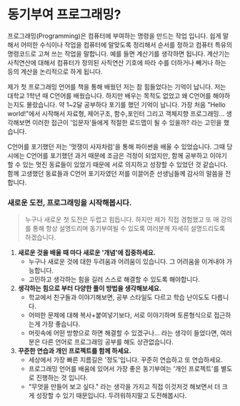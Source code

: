 # 동기부여 프로그래밍?

프로그래밍\(Programming\)은 컴퓨터에 부여하는 명령을 만드는 작업 입니다. 쉽게 말해서 어떠한 수식이나 작업을 컴퓨터에 말맞도록 정리해서 순서를 정하고 컴퓨터 특유의 명령코드로 고쳐 쓰는 작업을 말합니다. 예를 들면 계산기를 생각하면 됩니다. 계산기는 사칙연산에 대해서 컴퓨터가 정의된 사칙연산 기호에 따라 수를 더하거나 빼거나 하는 등의 계산을 논리적으로 하게 됩니다.

제가 첫 프로그래밍 언어를 책을 통해 배웠던 저는 참 힘들었다는 기억이 납니다. 저는 대학교 1학년 때 C언어를 배웠습니다. 하지만 배우는 목적도 없었고 왜 C언어를 해야하는지도 몰랐습니다. 약 1~2달 공부하다 포기를 했던 기억이 납니다. 가장 처음 "Hello world!"에서 시작해서 자료형, 제어구조, 함수,포인터 그리고 객체지향 프로그래밍... 생각해보면 이러한 접근이 '입문자'들에게 적절한 로드맵이 될 수 있을까? 라는 고민을 했습니다.

C언어를 포기했던 저는 '멋쟁이 사자차럼'을 통해 파이썬을 배울 수 있었습니다. 그때 당시에는 C언어를 포기했던 과거 때문에 조금은 걱정이 되었지만, 함께 공부하고 이야기할 수 있는 멋진 동료들이 있었기 때문에 서로 의지하고 성장할 수 있었던 것 같습니다. 함께 고생했던 동료들과 C언어 포기자였던 저를 이끌어준 선생님들께 감사의 말씀을 전합니다.

### 새로운 도전, 프로그래밍을 시작해봅시다.

> 누구나 새로운 첫 도전은 두렵고 힘듭니다. 하지만 제가 직접 경험했고 또 매 강의를 통해 항상 설명드리며 동기부여될 수 있도록 여러분께 자세히 설명드리도록 하겠습니다.

1. **새로운 것을 배울 때 마다 새로운 '개념'에 집중하세요.**
   * 누구나 새로운 것에 대한 두려움과 어려움이 있습니다. 그 어려움을 이겨내야 가능합니다. 
   * 고민하고 생각하는 힘을 길러 스스로 해결할 수 있도록 해야합니다.
2. **생각하는 힘으로 부터 다양한 풀이 방법을 생각해보세요.**
   * 학교에서 친구들과 이야기해보면, 공부 스타일도 다르고 학습 난이도도 다릅니다.
   * 어떠한 문제에 대해 복사+붙여넣기보다, 서로 이야기하며 토론형식으로 접근하는게 가장 좋습니다.
   * 머릿속에 어떤 방향으로 하면 해결할 수 있겠구나... 라는 생각이 들었다면, 여러분은 다른 언어로 프로그래밍 공부를 해도 상관없습니다.
3. **꾸준한 연습과 개인 프로젝트를 함께 하세요.**
   * 세상에서 가장 빠른 지름길은 '정도'입니다. 꾸준히 연습하고 또 연습하세요.
   * 프로그래밍 언어를 배움에 있어서 가장 좋은 동기부여는 '개인 프로젝트'를 별도로 진행하는 것 입니다.
   * "무엇을 만들어 보고 싶다." 라는 생각을 가지고 직접 이것저것 해보면서 더 크게 성장할 수 있기 때문입니다.
     두려워하지말고 도전해봅시다.



